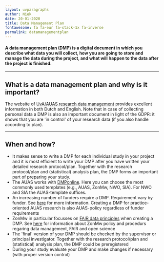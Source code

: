 ```yaml
---
layout: uvparagraphs
author: Niek
date: 20-01-2020
title: Data Management Plan
fontawesome: fa fa-eur fa-stack-1x fa-inverse
permalink: datamanagementplan
---
```


#### A data management plan (DMP) is a digital document in which you describe what data you will collect, how you are going to store and manage the data during the project, and what will happen to the data after the project is finished. 

---

## What is a data management plan and why is it important?
The website of [UvA/AUAS research data management](https://rdm.uva.nl/en/planning/planning.html) provides excellent information in both Dutch and English. Note that in case of collecting personal data a DMP is also an important document in light of the GDPR: it shows that you are 'in control' of your research data (if you also handle according to plan).

---

## When and how?
* It makes sense to write a DMP for each individual study in your project and it is most efficient to write your DMP after you have written your detailed research protocol/plan. Together with the research protocol/plan and (statistical) analysis plan, the DMP forms an important part of preparing your study.
* The AUAS works with [DMPonline](https://rdm.uva.nl/en/planning/dmponline/dmponline.html). Here you can choose the most commonly used templates (e.g., AUAS, ZonMw, NWO, SIA). For NWO and SIA the AUAS-template suffices.
* An increasing number of funders require a DMP. Requirement vary by funder. See [here](https://rdm.uva.nl/en/planning/funder-requirements/funder-requirements.html) for more information. Creating a DMP for practice-oriented AUAS research is also AUAS-policy regardless of funder requirements
* ZonMw in particular focusses on [FAIR data principles](https://doi.org/10.5281/zenodo.3405141) when creating a DMP. See [here](https://www.zonmw.nl/en/research-and-results/fair-data-and-data-management/) for information about ZonMw policy and procedurs regaring data management, FAIR and open science
* The 'final' version of your DMP should be checked by the supervisor or principal investigator. Together with the research protocol/plan and (statistical) analysis plan, the DMP could be preregistered
* During your study evaluate your DMP and make changes if necessary (with proper version control)
